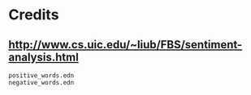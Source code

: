 # Credits

## http://www.cs.uic.edu/~liub/FBS/sentiment-analysis.html

    positive_words.edn
    negative_words.edn 
